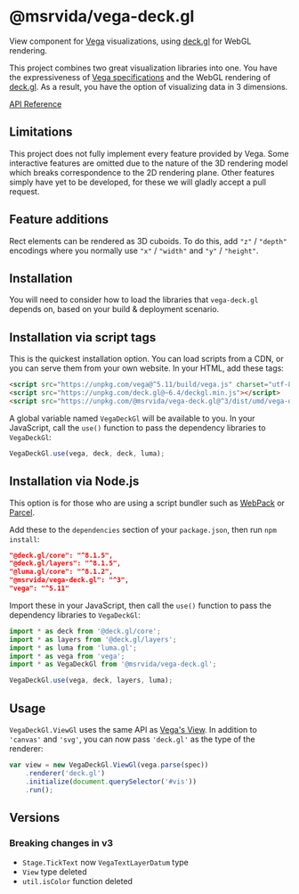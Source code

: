 # @msrvida/vega-deck.gl

View component for [Vega](https://vega.github.io/) visualizations, using [deck.gl](https://deck.gl/) for WebGL rendering.

This project combines two great visualization libraries into one. You have the expressiveness of [Vega specifications](https://vega.github.io/vega/docs/specification/) and the WebGL rendering of [deck.gl](https://deck.gl). As a result, you have the option of visualizing data in 3 dimensions.


[API Reference](https://microsoft.github.io/SandDance/docs/vega-deck.gl/v2/api)

## Limitations

This project does not fully implement every feature provided by Vega. Some interactive features are omitted due to the nature of the 3D rendering model which breaks correspondence to the 2D rendering plane. Other features simply have yet to be developed, for these we will gladly accept a pull request.

## Feature additions

Rect elements can be rendered as 3D cuboids. To do this, add `"z"` / `"depth"` encodings where you normally use `"x"` / `"width"` and `"y"` / `"height"`.

## Installation

You will need to consider how to load the libraries that `vega-deck.gl` depends on, based on your build & deployment scenario.

## Installation via script tags

This is the quickest installation option. You can load scripts from a CDN, or you can serve them from your own website. In your HTML, add these tags:

```html
<script src="https://unpkg.com/vega@^5.11/build/vega.js" charset="utf-8"></script>
<script src="https://unpkg.com/deck.gl@~6.4/deckgl.min.js"></script>
<script src="https://unpkg.com/@msrvida/vega-deck.gl@^3/dist/umd/vega-deck.gl.js"></script>
```

A global variable named `VegaDeckGl` will be available to you. In your JavaScript, call the `use()` function to pass the dependency libraries to `VegaDeckGl`:

```js
VegaDeckGl.use(vega, deck, deck, luma);
```

## Installation via Node.js

This option is for those who are using a script bundler such as [WebPack](https://webpack.js.org) or [Parcel](https://parceljs.org).

Add these to the `dependencies` section of your `package.json`, then run `npm install`:

```json
"@deck.gl/core": "^8.1.5",
"@deck.gl/layers": "^8.1.5",
"@luma.gl/core": "^8.1.2",
"@msrvida/vega-deck.gl": "^3",
"vega": "^5.11"
```

Import these in your JavaScript, then call the `use()` function to pass the dependency libraries to `VegaDeckGl`:

```js
import * as deck from '@deck.gl/core';
import * as layers from '@deck.gl/layers';
import * as luma from 'luma.gl';
import * as vega from 'vega';
import * as VegaDeckGl from '@msrvida/vega-deck.gl';

VegaDeckGl.use(vega, deck, layers, luma);
```

## Usage

`VegaDeckGl.ViewGl` uses the same API as [Vega's View](https://github.com/vega/vega-view). In addition to `'canvas'` and `'svg'`, you can now pass `'deck.gl'` as the type of the renderer:

```js
var view = new VegaDeckGl.ViewGl(vega.parse(spec))
    .renderer('deck.gl')
    .initialize(document.querySelector('#vis'))
    .run();
```

## Versions

### Breaking changes in v3

* `Stage.TickText` now `VegaTextLayerDatum` type
* `View` type deleted
* `util.isColor` function deleted
